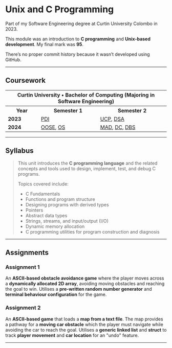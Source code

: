 # Unix and C Programming

Part of my Software Engineering degree at Curtin University Colombo in 2023.  

This module was an introduction to **C programming** and **Unix-based development**. My final mark was **95**.  

There’s no proper commit history because it wasn’t developed using GitHub.  

---

## Coursework  

<table>
    <tr>
        <th colspan="3">Curtin University • Bachelor of Computing (Majoring in Software Engineering)</th>
    </tr>
    <tr>
        <th>Year</th>
        <th>Semester 1</th>
        <th>Semester 2</th>
    </tr>
    <tr>
        <td><strong>2023</strong></td>
        <td><a href="https://github.com/Devmilana/PDI">PDI</a></td>
        <td><a href="https://github.com/Devmilana/UCP">UCP</a>, <a href="https://github.com/Devmilana/DSA">DSA</a></td>
    </tr>
    <tr>
        <td><strong>2024</strong></td>
        <td><a href="#">OOSE</a>, <a href="#">OS</a></td>
        <td><a href="#">MAD</a>, <a href="#">DC</a>, <a href="#">DBS</a></td>
    </tr>
</table>

---

## Syllabus  

> This unit introduces the **C programming language** and the related concepts and tools used to design, implement, test, and debug C programs.  
>  
> Topics covered include:  
> - C Fundamentals  
> - Functions and program structure  
> - Designing programs with derived types  
> - Pointers  
> - Abstract data types  
> - Strings, streams, and input/output (I/O)  
> - Dynamic memory allocation  
> - C programming utilities for program construction and diagnosis  

---

## Assignments  

### **Assignment 1**  
An **ASCII-based obstacle avoidance game** where the player moves across a **dynamically allocated 2D array**, avoiding moving obstacles and reaching the goal to win. Utilises a **pre-written random number generator** and **terminal behaviour configuration** for the game.  

### **Assignment 2**  
An **ASCII-based game** that loads a **map from a text file**. The map provides a pathway for a **moving car obstacle** which the player must navigate while avoiding the car to reach the goal. Utilises a **generic linked list** and **struct** to track **player movement** and **car location** for an "undo" feature.  

---
